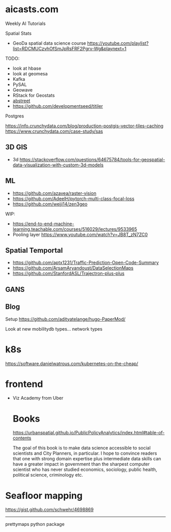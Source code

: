 # aicasts.com

Weekly AI Tutorials

Spatial Stats

- GeoDa spatial data science course https://youtube.com/playlist?list=RDCMUCzvhOfSmJpRsFRF2Pgrv-Wg&playnext=1

TODO:


- look at hbase
- look at geomesa
- Kafka
- PySAL
- Geowave
- RStack for Geostats
- [abstreet](https://github.com/dabreegster/abstreet/#ab-street)
- https://github.com/developmentseed/titiler

Postgres

https://info.crunchydata.com/blog/production-postgis-vector-tiles-caching
https://www.crunchydata.com/case-study/sas

## 3D GIS

- 3d https://stackoverflow.com/questions/64675784/tools-for-geospatial-data-visualization-with-custom-3d-models

## ML

- https://github.com/azavea/raster-vision
- https://github.com/AdeelH/pytorch-multi-class-focal-loss
- https://github.com/weiji14/zen3geo


WIP:

- https://end-to-end-machine-learning.teachable.com/courses/516029/lectures/9533965
- Pooling layer https://www.youtube.com/watch?v=JB8T_zN7ZC0

## Spatial Temportal

- https://github.com/aptx1231/Traffic-Prediction-Open-Code-Summary
- https://github.com/ArsamAryandoust/DataSelectionMaps
- https://github.com/StanfordASL/Trajectron-plus-plus

## GANS


## Blog
Setup https://github.com/adityatelange/hugo-PaperMod/

Look at new mobilitydb types... network types


# k8s
https://software.danielwatrous.com/kubernetes-on-the-cheap/


# frontend

- Viz Academy from Uber
  

  # Books

  https://urbanspatial.github.io/PublicPolicyAnalytics/index.html#table-of-contents

  The goal of this book is to make data science accessible to social scientists and City Planners, in particular. I hope to convince readers that one with strong domain expertise plus intermediate data skills can have a greater impact in government than the sharpest computer scientist who has never studied economics, sociology, public health, political science, criminology etc.


# Seafloor mapping

https://gist.github.com/schwehr/4698869

---
prettymaps python package